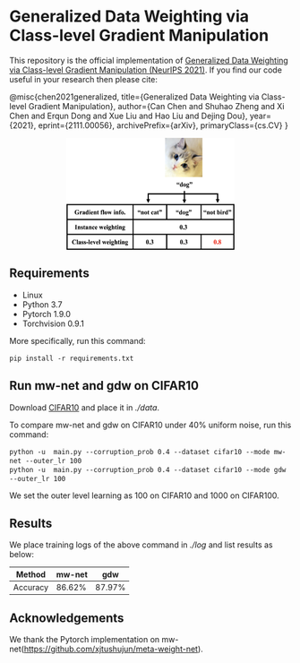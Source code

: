 ﻿# Generalized Data Weighting via Class-level Gradient Manipulation

This repository is the official implementation of [Generalized Data Weighting via Class-level Gradient Manipulation (NeurIPS 2021)](http://arxiv.org/abs/2111.00056). If you find our code useful in your research then please cite:

@misc{chen2021generalized,
      title={Generalized Data Weighting via Class-level Gradient Manipulation}, 
      author={Can Chen and Shuhao Zheng and Xi Chen and Erqun Dong and Xue Liu and Hao Liu and Dejing Dou},
      year={2021},
      eprint={2111.00056},
      archivePrefix={arXiv},
      primaryClass={cs.CV}
}


<div  align="center"> 
<img src="./pic/intro.png" width = "300" height = "200" align=center />
</div>
  



## Requirements

- Linux
- Python 3.7
- Pytorch 1.9.0
- Torchvision 0.9.1

More specifically, run this command:

```setup
pip install -r requirements.txt
```

## Run mw-net and gdw on CIFAR10

Download [CIFAR10](https://www.cs.toronto.edu/~kriz/cifar.html) and place it in *./data*.

To compare mw-net and gdw on CIFAR10 under 40% uniform noise, run this command:
```train
python -u  main.py --corruption_prob 0.4 --dataset cifar10 --mode mw-net --outer_lr 100
python -u  main.py --corruption_prob 0.4 --dataset cifar10 --mode gdw --outer_lr 100
```
We set the outer level learning as 100 on CIFAR10 and 1000 on CIFAR100.

## Results
We place training logs of the above command in *./log* and list results as below:

| Method         | mw-net  | gdw |
| ------------------ |---------------- | -------------- |
| Accuracy   |     86.62%         |      87.97%       |


## Acknowledgements
We thank the Pytorch implementation on mw-net(https://github.com/xjtushujun/meta-weight-net).
